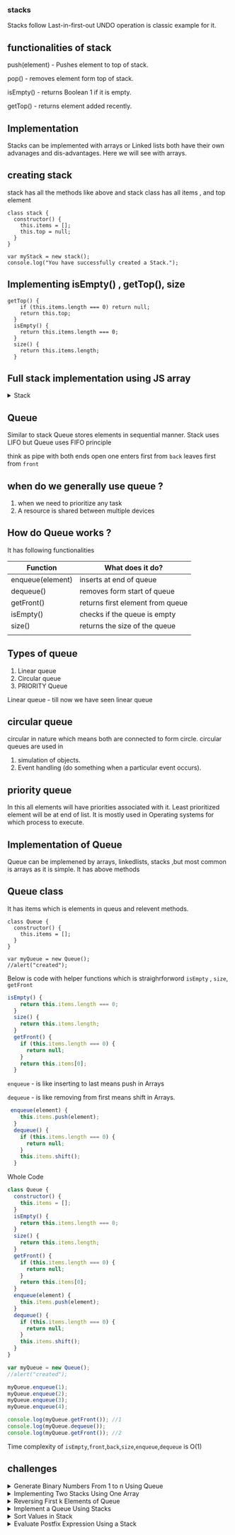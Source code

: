 ### stacks

Stacks follow Last-in-first-out
UNDO operation is classic example for it.

## functionalities of stack

push(element) - Pushes element to top of stack.

pop() - removes element form top of stack.

isEmpty() - returns Boolean 1 if it is empty.

getTop() - returns element added recently.

## Implementation

Stacks can be implemented with arrays or Linked lists
both have their own advanages and dis-advantages.
Here we will see with arrays.

## creating stack

stack has all the methods like above and stack class has
all items , and top element

```
class stack {
  constructor() {
    this.items = [];
    this.top = null;
  }
}

var myStack = new stack();
console.log("You have successfully created a Stack.");

```

## Implementing isEmpty() , getTop(), size

```
getTop() {
    if (this.items.length === 0) return null;
    return this.top;
  }
  isEmpty() {
    return this.items.length === 0;
  }
  size() {
    return this.items.length;
  }
```

## Full stack implementation using JS array

<details><summary>Stack</summary>
<p>

```javascript
class stack {
  constructor() {
    this.items = [];
    this.top = null;
  }
  getTop() {
    if (this.items.length === 0) return null;
    return this.top;
  }
  isEmpty() {
    return this.items.length === 0;
  }
  size() {
    return this.items.length;
  }
  push(element) {
    this.items.push(element);
    this.top = element;
  }
  pop() {
    if (this.items.length !== 0) {
      if (this.items.length === 1) {
        this.top = null;
        return this.items.pop();
      } else {
        this.top = this.items[this.items.length - 2];
        return this.items.pop();
      }
    } else return null;
  }
}

var myStack = new stack();
console.log("You have successfully created a Stack.");

for (var i = 0; i < 5; i++) {
  myStack.push(i);
}
console.log("Is stack empty? " + myStack.isEmpty());
console.log("top: " + myStack.getTop());

for (var i = 0; i < 5; i++) {
  console.log("Element poped" + myStack.pop());
  console.log("top :" + myStack.getTop());
}
```

| Operation | Time Complexity |
| --------- | --------------- |
| isEmpty   | O(1)            |
| top       | O(1)            |
| size      | O(1)            |
| push      | O(1)            |
| pop       | O(1)            |
|           |                 |

</p>

</details>

## Queue

Similar to stack Queue stores elements in sequential manner.
Stack uses LIFO but
Queue uses FIFO principle

think as pipe with both ends open
one enters first from `back`
leaves first from `front`

## when do we generally use queue ?

1. when we need to prioritize any task
2. A resource is shared between multiple devices

## How do Queue works ?

It has following functionalities

| Function         | What does it do?                 |
| ---------------- | -------------------------------- |
| enqueue(element) | inserts at end of queue          |
| dequeue()        | removes form start of queue      |
| getFront()       | returns first element from queue |
| isEmpty()        | checks if the queue is empty     |
| size()           | returns the size of the queue    |
|                  |                                  |

## Types of queue

1. Linear queue
2. Circular queue
3. PRIORITY Queue

Linear queue - till now we have seen linear queue

## circular queue

circular in nature which means both are connected to form circle.
circular queues are used in

1. simulation of objects.
2. Event handling (do something when a particular event occurs).

## priority queue

In this all elements will have priorities associated with it.
Least prioritized element will be at end of list.
It is mostly used in Operating systems for which
process to execute.

## Implementation of Queue

Queue can be implemened by arrays, linkedlists, stacks ,but most common is arrays as it is simple. It has above methods

## Queue class

It has items which is elements in queus and relevent methods.

```
class Queue {
  constructor() {
    this.items = [];
  }
}

var myQueue = new Queue();
//alert("created");
```

Below is code with helper functions which is straighrforword
`isEmpty` , `size`, `getFront`

```javascript
isEmpty() {
    return this.items.length === 0;
  }
  size() {
    return this.items.length;
  }
  getFront() {
    if (this.items.length === 0) {
      return null;
    }
    return this.items[0];
  }
```

`enqueue` - is like inserting to last means push in Arrays

`dequeue` - is like removing from first means shift in
Arrays.

```javascript
 enqueue(element) {
    this.items.push(element);
  }
  dequeue() {
    if (this.items.length === 0) {
      return null;
    }
    this.items.shift();
  }
```

Whole Code

```javascript
class Queue {
  constructor() {
    this.items = [];
  }
  isEmpty() {
    return this.items.length === 0;
  }
  size() {
    return this.items.length;
  }
  getFront() {
    if (this.items.length === 0) {
      return null;
    }
    return this.items[0];
  }
  enqueue(element) {
    this.items.push(element);
  }
  dequeue() {
    if (this.items.length === 0) {
      return null;
    }
    this.items.shift();
  }
}

var myQueue = new Queue();
//alert("created");

myQueue.enqueue(1);
myQueue.enqueue(2);
myQueue.enqueue(3);
myQueue.enqueue(4);

console.log(myQueue.getFront()); //1
console.log(myQueue.dequeue());
console.log(myQueue.getFront()); //2
```

Time complexity of `isEmpty`,`front`,`back`,`size`,`enqueue`,`dequeue` is O(1)

## challenges

<details><summary>Generate Binary Numbers From 1 to n Using Queue
</summary>
<p>

```
pattern is from current number two numbers are creted by appending 0 and 1
1 ,10,11
10,100,101
11,110,111 so on...
```

```
https://www.youtube.com/watch?v=kL9KgvZs4e0
```

```javascript
function findBin(n) {
  let result = [];
  let myQueue = new Queue();
  myQueue.enqueue(1);
  for (var i = 0; i < n; i++) {
    result.push(myQueue.dequeue());
    var s1 = result[i] + "0";
    var s2 = result[i] + "1";
    myQueue.enqueue(s1);
    myQueue.enqueue(s2);
  }
  return result;
}
```

```
The time complexity of this solution is in O(n)O(n)
```

</p>

</details>

<details><summary>Implementing Two Stacks Using One Array
</summary>
<p>

```
maintaing 2 tops in array.
top1 grows from left
top2 grows from right
push1/push2 - we can push till top1<top2-1 //as it is max lengh
pop1 - top1>=0
pop2 - top2 <size
```

```

```

```javascript
class twostacks {
  constructor(s) {
    this.arr = [];
    this.size = s;
    this.top1 = -1;
    this.top2 = s;
  }
  push1(value) {
    if (this.top1 < this.top2 - 1) {
      this.top1++;
      this.arr[this.top1] = value;
    }
  }
  push2(value) {
    if (this.top1 < this.top2 - 1) {
      this.top2--;
      this.arr[this.top2] = value;
    }
  }
  pop1() {
    if (this.top1 >= 0) {
      let value = this.arr[this.top1];
      this.top1--;
      return value;
    } else {
      return -1;
    }
  }
  pop2() {
    if (this.top2 < this.size) {
      let value = this.arr[this.top2];
      this.top2++;
      return value;
    } else {
      return -1;
    }
  }
  print() {
    console.log(this.arr);
  }
}

let mystack = new twostacks(3);
mystack.push1(0);
mystack.push2(2);
mystack.push1(1);
mystack.print(); // 0,1,2
mystack.pop1();
mystack.print();
```

```
All the operations take constant time because the array is being indexed and not resized.
```

</p>

</details>

<details><summary>Reversing First k Elements of Queue
</summary>
<p>

```
https://www.youtube.com/watch?v=VECGnvhkh-s
```

```

```

```javascript
class Stack {
  constructor() {
    this.items = [];
    this.top = null;
  }

  getTop() {
    if (this.items.length === 0) return null;
    return this.top;
  }

  isEmpty() {
    return this.items.length === 0;
  }

  size() {
    return this.items.length;
  }

  push(element) {
    this.items.push(element);
    this.top = element;
  }

  pop() {
    if (this.items.length !== 0) {
      if (this.items.length === 1) {
        this.top = null;
        return this.items.pop();
      } else {
        this.top = this.items[this.items.length - 2];
        return this.items.pop();
      }
    } else return null;
  }
}

class Queue {
  constructor() {
    this.items = [];
    this.front = null;
    this.back = null;
  }

  isEmpty() {
    return this.items.length === 0;
  }

  getFront() {
    if (this.items.length !== 0) {
      return this.items[0];
    } else return null;
  }

  size() {
    return this.items.length;
  }

  enqueue(element) {
    this.items.push(element);
  }

  dequeue() {
    if (this.items.length === 0) {
      return null;
    } else {
      return this.items.shift();
    }
  }
}
function reverseK(queue, k) {
  if (queue.isEmpty() == false) {
    let myStack = new Stack();
    var count = 0;
    while (count < k) {
      myStack.push(queue.dequeue());
      count++;
    }

    while (myStack.isEmpty() === false) {
      queue.enqueue(myStack.pop());
    }

    for (var i = 0; i < queue.size() - k; i++) {
      queue.enqueue(queue.dequeue());
    }
  }

  return queue;
}
var queue = new Queue();
queue.enqueue(1);
queue.enqueue(2);
queue.enqueue(3);
queue.enqueue(4);
queue.enqueue(5);
queue.enqueue(6);
queue.enqueue(7);
queue.enqueue(8);
queue.enqueue(9);
queue.enqueue(10);
//console.log(queue);
reverseK(queue, 5);
console.log(queue);
```

```
 Time complexity is O(n) as all nn elements have to be processed with constant-time​ operations
```

</p>

</details>

<details><summary>Implement a Queue Using Stacks
</summary>
<p>

```
https://www.youtube.com/watch?v=ma1S6vtkw9I

1. to do this we will maintain 2 stacks,
one for enquee and other for dequee.
for enque push to 1 stack. dequing do it in other stack
if dequing stack is empty then engue the second stacks from 1st stack and do it.
```

```

```

```javascript
class queue {
  constructor(size) {
    this.tempStack = new stack();
    this.mainStack = new stack();
  }
  enquee(value) {
    this.mainStack.push(value);
  }
  dequeue() {
    if (this.tempStack.isEmpty() && this.mainStack.isEmpty()) {
      return null;
    }
    if (this.tempStack.isEmpty()) {
      while (this.mainStack.isEmpty() === false) {
        this.tempStack.push(this.mainStack.pop());
      }
      return this.tempStack.pop();
    }
    return this.tempStack.pop();
  }
}

var q1 = new queue();
q1.enquee(1);
q1.enquee(2);
q1.enquee(3);
console.log(q1.dequeue());
console.log(q1.dequeue());
console.log(q1.dequeue());
```

```
Time complexity of the dequeue operation becomes O(n)O(n), while the time complexity for the enqueue operation is O(1).
```

</p>

</details>

<details><summary>Sort Values in Stack
</summary>
<p>

```
https://www.youtube.com/watch?v=b7pEt2vMfnQ&t=654s

This way we are creating temp stack
there is also a way without temp stack

```

```

```

```javascript
function sortStack(stack) {
  //1. Use a second tempStack.
  var tempStack = new Stack();
  var value;
  while (stack.isEmpty() == false) {
    //2. Pop value from mainStack.
    value = stack.pop();
    //3. If the value is greater than or equal to the top of tempStack, then push the value in tempStack
    if (value >= tempStack.getTop()) {
      tempStack.push(value);
    } else {
      // else pop all values from tempStack and push them in mainStack
      while (tempStack.isEmpty() == false) {
        stack.push(tempStack.pop());
      }
      // and in the end push value in tempStack
      tempStack.push(value);
    }
    //4.repeat from step 2 till mainStack is not empty.
  }
  //5. When mainStack will be empty, tempStack will have sorted values in descending order.
  //6. Now transfer values from tempStack to mainStack to make values sorted in ascending order.
  while (tempStack.isEmpty() == false) {
    stack.push(tempStack.pop());
  }
  return stack;
}
```

```
The outer and inner loops both traverse all the n elements of the stack. Hence, the time complexity is O(n2).
```

</p>

</details>

<details><summary>Evaluate Postfix Expression Using a Stack
</summary>
<p>

```
https://www.youtube.com/watch?v=a6YC386fNEA

1.Scan expression character by character,
2.If character is a number push it in stack
3.If character is operator then pop two elements from stack
perform the operation and put the result back in stack
At the end, Stack will contain result of whole expression.

```

```

```

```javascript
function evaluatePostfix(exp) {
  let myStack = new Stack();
  let op1, op2;
  for (var i = 0; i < exp.length; i++) {
    if (!isNaN(parseInt(exp[i], 10))) {
      myStack.push(parseInt(exp[i], 10));
    } else {
      op1 = myStack.pop();
      op2 = myStack.pop();
      if (exp[i] === "+") {
        myStack.push(op2 + op1);
      } else if (exp[i] === "-") {
        myStack.push(op2 - op1);
      } else if (exp[i] === "*") {
        myStack.push(op2 * op1);
      } else if (exp[i] === "/") {
        myStack.push(op2 / op1);
      }
    }
  }
  return myStack.pop();
}
console.log(evaluatePostfix("921*-8-4+"));
```

```
Time complexity is O(n)
```

</p>

</details>
